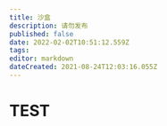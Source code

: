 ```yaml
---
title: 沙盒
description: 请勿发布
published: false
date: 2022-02-02T10:51:12.559Z
tags: 
editor: markdown
dateCreated: 2021-08-24T12:03:16.055Z
---
```


# TEST